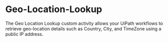 # Geo-Location-Lookup
The Geo Location Lookup custom activity allows your UiPath workflows to retrieve geo-location details such as Country, City, and TimeZone using a public IP address.
